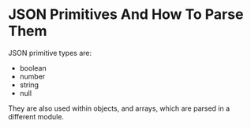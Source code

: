 # JSON Primitives And How To Parse Them

JSON primitive types are:

- boolean
- number
- string
- null

They are also used within objects, and arrays, which are parsed in a different module.
